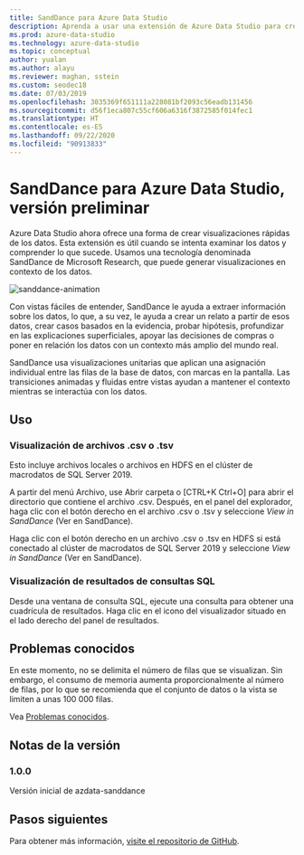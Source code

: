 ```yaml
---
title: SandDance para Azure Data Studio
description: Aprenda a usar una extensión de Azure Data Studio para crear rápidamente visualizaciones de sus datos que proporcionen información.
ms.prod: azure-data-studio
ms.technology: azure-data-studio
ms.topic: conceptual
author: yualan
ms.author: alayu
ms.reviewer: maghan, sstein
ms.custom: seodec18
ms.date: 07/03/2019
ms.openlocfilehash: 3035369f651111a228081bf2093c56eadb131456
ms.sourcegitcommit: d56f1eca807c55cf606a6316f3872585f014fec1
ms.translationtype: HT
ms.contentlocale: es-ES
ms.lasthandoff: 09/22/2020
ms.locfileid: "90913833"
---
```

# <a name="sanddance-for-azure-data-studio-preview"></a>SandDance para Azure Data Studio, versión preliminar

Azure Data Studio ahora ofrece una forma de crear visualizaciones rápidas de los datos. Esta extensión es útil cuando se intenta examinar los datos y comprender lo que sucede. Usamos una tecnología denominada SandDance de Microsoft Research, que puede generar visualizaciones en contexto de los datos.

![sanddance-animation](https://user-images.githubusercontent.com/11507384/54236654-52d42800-44d1-11e9-859e-6c5d297a46d2.gif)

Con vistas fáciles de entender, SandDance le ayuda a extraer información sobre los datos, lo que, a su vez, le ayuda a crear un relato a partir de esos datos, crear casos basados en la evidencia, probar hipótesis, profundizar en las explicaciones superficiales, apoyar las decisiones de compras o poner en relación los datos con un contexto más amplio del mundo real.

SandDance usa visualizaciones unitarias que aplican una asignación individual entre las filas de la base de datos, con marcas en la pantalla.
Las transiciones animadas y fluidas entre vistas ayudan a mantener el contexto mientras se interactúa con los datos.

## <a name="usage"></a>Uso

### <a name="view-csv-or-tsv-files"></a>Visualización de archivos .csv o .tsv
Esto incluye archivos locales o archivos en HDFS en el clúster de macrodatos de SQL Server 2019.
 
A partir del menú Archivo, use Abrir carpeta o [CTRL+K Ctrl+O] para abrir el directorio que contiene el archivo .csv.  Después, en el panel del explorador, haga clic con el botón derecho en el archivo .csv o .tsv y seleccione *View in SandDance* (Ver en SandDance).

Haga clic con el botón derecho en un archivo .csv o .tsv en HDFS si está conectado al clúster de macrodatos de SQL Server 2019 y seleccione *View in SandDance* (Ver en SandDance).

### <a name="view-sql-query-results"></a>Visualización de resultados de consultas SQL

Desde una ventana de consulta SQL, ejecute una consulta para obtener una cuadrícula de resultados. Haga clic en el icono del visualizador situado en el lado derecho del panel de resultados.

## <a name="known-issues"></a>Problemas conocidos

En este momento, no se delimita el número de filas que se visualizan. Sin embargo, el consumo de memoria aumenta proporcionalmente al número de filas, por lo que se recomienda que el conjunto de datos o la vista se limiten a unas 100 000 filas.

Vea [Problemas conocidos](https://microsoft.github.io/SandDance/#known-issues).

## <a name="release-notes"></a>Notas de la versión

### <a name="100"></a>1.0.0

Versión inicial de azdata-sanddance

## <a name="next-steps"></a>Pasos siguientes
Para obtener más información, [visite el repositorio de GitHub](https://github.com/Microsoft/SandDance).
